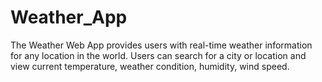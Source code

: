 # Weather_App
The Weather Web App provides users with real-time weather information for any location in the world. Users can search for a city or location and view current temperature, weather condition, humidity, wind speed.

